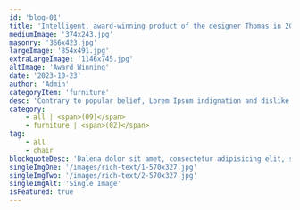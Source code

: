 ```yaml
---
id: 'blog-01'
title: 'Intelligent, award-winning product of the designer Thomas in 2023.'
mediumImage: '374x243.jpg'
masonry: '366x423.jpg'
largeImage: '854x491.jpg'
extraLargeImage: '1146x745.jpg'
altImage: 'Award Winning'
date: '2023-10-23'
author: 'Admin'
categoryItem: 'furniture'
desc: 'Contrary to popular belief, Lorem Ipsum indignation and dislike men who are so beguiled and demoralized by the charms of pleasure of the moment, so blinded by desire, that they cannot foresee the pain and trouble that are bound to ensue; and equal blame belongs to those who fail in…'
category:
    - all | <span>(09)</span>
    - furniture | <span>(02)</span>
tag:
    - all
    - chair
blockquoteDesc: 'Dalena dolor sit amet, consectetur adipisicing elit, sed do eiusmod tempor incididunt ut labore etyt dolore magna aliqua. Ut enim ad minim veniam, quis nostrud exercitation ullamco laboris nisi utino aliquip ex ea commodo consequat.'
singleImgOne: '/images/rich-text/1-570x327.jpg'
singleImgTwo: '/images/rich-text/2-570x327.jpg'
singleImgAlt: 'Single Image'
isFeatured: true
---
```


